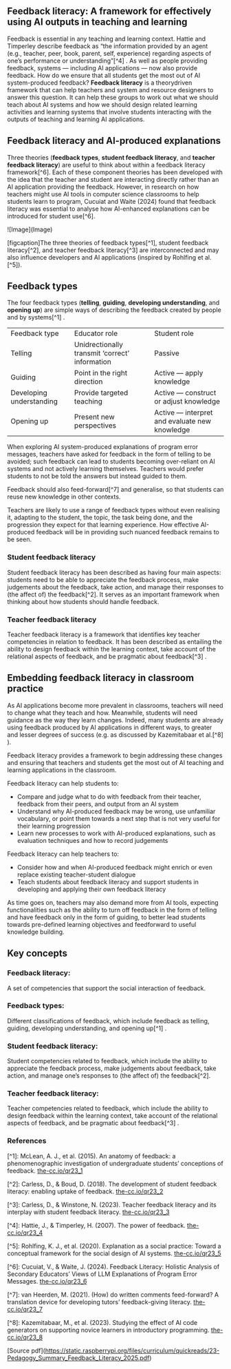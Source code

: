 ## **Feedback literacy:** A framework for effectively using AI outputs in teaching and learning

Feedback is essential in any teaching and learning context. Hattie and Timperley describe feedback as “the information provided by an agent (e.g., teacher, peer, book, parent, self, experience) regarding aspects of one’s performance or understanding”\[^4\] . As well as people providing feedback, systems — including AI applications — now also provide feedback. How do we ensure that all students get the most out of AI system-produced feedback? **Feedback literacy** is a theorydriven framework that can help teachers and system and resource designers to answer this question. It can help these groups to work out what we should teach about AI systems and how we should design related learning activities and learning systems that involve students interacting with the outputs of teaching and learning AI applications.

## Feedback literacy and AI-produced explanations

Three theories (**feedback types**, **student feedback literacy**, and **teacher feedback literacy**) are useful to think about within a feedback literacy framework\[^6\]. Each of these component theories has been developed with the idea that the teacher and student are interacting directly rather than an AI application providing the feedback. However, in research on how teachers might use AI tools in computer science classrooms to help students learn to program, Cucuiat and Waite (2024) found that feedback literacy was essential to analyse how AI-enhanced explanations can be introduced for student use\[^6\].

!\[Image\](Image)

\[figcaption\]The three theories of feedback types\[^1\], student feedback literacy\[^2\], and teacher feedback literacy\[^3\] are interconnected and may also influence developers and AI applications (inspired by Rohlfing et al.\[^5\]).

## Feedback types

The four feedback types (**telling**, **guiding**, **developing understanding**, and **opening up**) are simple ways of describing the feedback created by people and by systems\[^1\] .

<table><tbody><tr><td>Feedback type</td><td>Educator role</td><td>Student role</td></tr><tr><td>Telling</td><td>Unidrectionally transmit ‘correct’ information</td><td>Passive</td></tr><tr><td>Guiding</td><td>Point in the right direction</td><td>Active — apply knowledge</td></tr><tr><td>Developing understanding</td><td>Provide targeted teaching</td><td>Active — construct or adjust knowledge</td></tr><tr><td>Opening up</td><td>Present new perspectives</td><td>Active — interpret and evaluate new knowledge</td></tr></tbody></table>

When exploring AI system-produced explanations of program error messages, teachers have asked for feedback in the form of telling to be avoided; such feedback can lead to students becoming over-reliant on AI systems and not actively learning themselves. Teachers would prefer students to not be told the answers but instead guided to them. 

Feedback should also feed-forward\[^7\] and generalise, so that students can reuse new knowledge in other contexts. 

Teachers are likely to use a range of feedback types without even realising it, adapting to the student, the topic, the task being done, and the progression they expect for that learning experience. How effective AI-produced feedback will be in providing such nuanced feedback remains to be seen.

### Student feedback literacy 

Student feedback literacy has been described as having four main aspects: students need to be able to appreciate the feedback process, make judgements about the feedback, take action, and manage their responses to (the affect of) the feedback\[^2\]. It serves as an important framework when thinking about how students should handle feedback.

### Teacher feedback literacy

Teacher feedback literacy is a framework that identifies key teacher competencies in relation to feedback. It has been described as entailing the ability to design feedback within the learning context, take account of the relational aspects of feedback, and be pragmatic about feedback\[^3\] .

## Embedding feedback literacy in classroom practice

As AI applications become more prevalent in classrooms, teachers will need to change what they teach and how. Meanwhile, students will need guidance as the way they learn changes. Indeed, many students are already using feedback produced by AI applications in different ways, to greater and lesser degrees of success (e.g. as discussed by Kazemitabaar et al.\[^8\] ). 

Feedback literacy provides a framework to begin addressing these changes and ensuring that teachers and students get the most out of AI teaching and learning applications in the classroom. 

Feedback literacy can help students to: 

*   Compare and judge what to do with feedback from their teacher, feedback from their peers, and output from an AI system 
*   Understand why AI-produced feedback may be wrong, use unfamiliar vocabulary, or point them towards a next step that is not very useful for their learning progression 
*   Learn new processes to work with AI-produced explanations, such as evaluation techniques and how to record judgements 

Feedback literacy can help teachers to: 

*   Consider how and when AI-produced feedback might enrich or even replace existing teacher-student dialogue 
*   Teach students about feedback literacy and support students in developing and applying their own feedback literacy 

As time goes on, teachers may also demand more from AI tools, expecting functionalities such as the ability to turn off feedback in the form of telling and have feedback only in the form of guiding, to better lead students towards pre-defined learning objectives and feedforward to useful knowledge building.

## Key concepts

### Feedback literacy: 

A set of competencies that support the social interaction of feedback. 

### Feedback types: 

Different classifications of feedback, which include feedback as telling, guiding, developing understanding, and opening up\[^1\] . 

### Student feedback literacy: 

Student competencies related to feedback, which include the ability to appreciate the feedback process, make judgements about feedback, take action, and manage one’s responses to (the affect of) the feedback\[^2\].

### Teacher feedback literacy: 

Teacher competencies related to feedback, which include the ability to design feedback within the learning context, take account of the relational aspects of feedback, and be pragmatic about feedback\[^3\] .

### References

\[^1\]: McLean, A. J., et al. (2015). An anatomy of feedback: a phenomenographic investigation of undergraduate students’ conceptions of feedback. [the-cc.io/qr23\_1](the-cc.io/qr23_1)

\[^2\]: Carless, D., & Boud, D. (2018). The development of student feedback literacy: enabling uptake of feedback. [the-cc.io/qr23\_2](the-cc.io/qr23_2)

\[^3\]: Carless, D., & Winstone, N. (2023). Teacher feedback literacy and its interplay with student feedback literacy. [the-cc.io/qr23\_3](the-cc.io/qr23_3)

\[^4\]: Hattie, J., & Timperley, H. (2007). The power of feedback. [the-cc.io/qr23\_4](the-cc.io/qr23_4)

\[^5\]: Rohlfing, K. J., et al. (2020). Explanation as a social practice: Toward a conceptual framework for the social design of AI systems. [the-cc.io/qr23\_5](the-cc.io/qr23_5)

\[^6\]: Cucuiat, V., & Waite, J. (2024). Feedback Literacy: Holistic Analysis of Secondary Educators’ Views of LLM Explanations of Program Error Messages. [the-cc.io/qr23\_6](the-cc.io/qr23_6)

\[^7\]: van Heerden, M. (2021). (How) do written comments feed-forward? A translation device for developing tutors’ feedback-giving literacy. [the-cc.io/qr23\_7](the-cc.io/qr23_7)

\[^8\]: Kazemitabaar, M., et al. (2023). Studying the effect of AI code generators on supporting novice learners in introductory programming. [the-cc.io/qr23\_8](the-cc.io/qr23_8)

\[Source pdf\](https://static.raspberrypi.org/files/curriculum/quickreads/23-Pedagogy_Summary_Feedback_Literacy_2025.pdf)